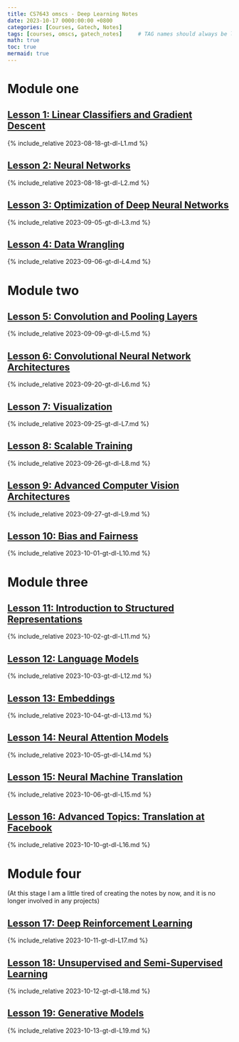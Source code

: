 ```yaml
---
title: CS7643 omscs - Deep Learning Notes
date: 2023-10-17 0000:00:00 +0800
categories: [Courses, Gatech, Notes]
tags: [courses, omscs, gatech_notes]     # TAG names should always be lowercase
math: true
toc: true
mermaid: true
---
```


# Module one

## [Lesson 1: Linear Classifiers and Gradient Descent](../gt-dl-L1)

{% include_relative 2023-08-18-gt-dl-L1.md %}

## [Lesson 2: Neural Networks](../gt-dl-L2)

{% include_relative 2023-08-18-gt-dl-L2.md %}

## [Lesson 3: Optimization of Deep Neural Networks](../gt-dl-L3)

{% include_relative 2023-09-05-gt-dl-L3.md %}

## [Lesson 4: Data Wrangling](../gt-dl-L4)

{% include_relative 2023-09-06-gt-dl-L4.md %}

# Module two

## [Lesson 5: Convolution and Pooling Layers](../gt-dl-L5)

{% include_relative 2023-09-09-gt-dl-L5.md %}

## [Lesson 6: Convolutional Neural Network Architectures](../gt-dl-L6)

{% include_relative 2023-09-20-gt-dl-L6.md %}

## [Lesson 7: Visualization](../gt-dl-L7)

{% include_relative 2023-09-25-gt-dl-L7.md %}

## [Lesson 8: Scalable Training](../gt-dl-L8)

{% include_relative 2023-09-26-gt-dl-L8.md %}

## [Lesson 9: Advanced Computer Vision Architectures](../gt-dl-L9)

{% include_relative 2023-09-27-gt-dl-L9.md %}

## [Lesson 10: Bias and Fairness](../gt-dl-L10)

{% include_relative 2023-10-01-gt-dl-L10.md %}


# Module three

## [Lesson 11: Introduction to Structured Representations](../gt-dl-L11)

{% include_relative 2023-10-02-gt-dl-L11.md %}

## [Lesson 12: Language Models](../gt-dl-L12)

{% include_relative 2023-10-03-gt-dl-L12.md %}

## [Lesson 13: Embeddings](../gt-dl-L13)

{% include_relative 2023-10-04-gt-dl-L13.md %}

## [Lesson 14: Neural Attention Models](../gt-dl-L14)

{% include_relative 2023-10-05-gt-dl-L14.md %}

## [Lesson 15: Neural Machine Translation](../gt-dl-L15)

{% include_relative 2023-10-06-gt-dl-L15.md %}

## [Lesson 16: Advanced Topics: Translation at Facebook](../gt-dl-L16)

{% include_relative 2023-10-10-gt-dl-L16.md %}

# Module four

(At this stage I am a little tired of creating the notes by now, and it is no longer involved in any projects)

## [Lesson 17: Deep Reinforcement Learning](../gt-dl-L17)

{% include_relative 2023-10-11-gt-dl-L17.md %}

## [Lesson 18: Unsupervised and Semi-Supervised Learning](../gt-dl-L18)

{% include_relative 2023-10-12-gt-dl-L18.md %}

## [Lesson 19: Generative Models](../gt-dl-L19)

{% include_relative 2023-10-13-gt-dl-L19.md %}